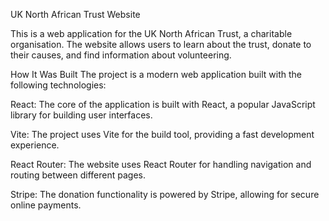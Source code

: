 UK North African Trust Website

This is a web application for the UK North African Trust, a charitable organisation. The website allows users to learn about the trust, donate to their causes, and find information about volunteering.

How It Was Built
The project is a modern web application built with the following technologies:

React: The core of the application is built with React, a popular JavaScript library for building user interfaces.

Vite: The project uses Vite for the build tool, providing a fast development experience.

React Router: The website uses React Router for handling navigation and routing between different pages.

Stripe: The donation functionality is powered by Stripe, allowing for secure online payments.
